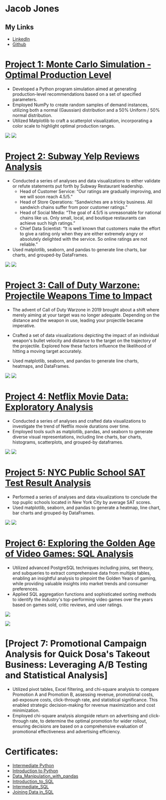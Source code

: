 # Jacob Jones

## My Links
* [LinkedIn](https://www.linkedin.com/in/jacob-jones-jj315/)
* [Github](https://github.com/JacobJones315)


# [Project 1: Monte Carlo Simulation - Optimal Production Level](https://github.com/JacobJones315/Monte-Carlo-Simulation_Optimal-Production-Level/tree/main)
* Developed a Python program simulation aimed at generating production-level recommendations based on a set of specified parameters.
* Employed NumPy to create random samples of demand instances, utilizing both a normal (Gaussian) distribution and a 50% Uniform / 50% normal distribution.
* Utilized Matplotlib to craft a scatterplot visualization, incorporating a color scale to highlight optimal production ranges.
  
![](/images/MCS_fig1.0.png)
![](/images/MCS_fig2.0.0.png)


# [Project 2: Subway Yelp Reviews Analysis](https://github.com/JacobJones315/Subway_Yelp_Review-Analysis)
* Conducted a series of analyses and data visualizations to either validate or refute statements put forth by Subway Restaurant leadership.
  * Head of Customer Service: “Our ratings are gradually improving, and we will soon reach 4.5/5.”
  * Head of Store Operations: “Sandwiches are a tricky business. All sandwich chains suffer from poor customer ratings.”
  * Head of Social Media: “The goal of 4.5/5 is unreasonable for national chains like us. Only small, local, and boutique restaurants can achieve such high ratings.”
  * Chief Data Scientist: “It is well known that customers make the effort to give a rating only when they are either extremely angry or absolutely delighted with the service. So online ratings are not reliable.”
* Used matplotlib, seaborn, and pandas to generate line charts, bar charts, and grouped-by DataFrames.
  
![](/images/Subway_fig2.png)
![](/images/Subway_fig11.png)

# [Project 3: Call of Duty Warzone: Projectile Weapons Time to Impact](https://github.com/JacobJones315/Call_of_Duty_Warzone)
* The advent of Call of Duty Warzone in 2019 brought about a shift where merely aiming at your target was no longer adequate. Depending on the distance and the weapon in use, leading your projectile became imperative.
* Crafted a set of data visualizations depicting the impact of an individual weapon's bullet velocity and distance to the target on the trajectory of the projectile. Explored how these factors influence the likelihood of hitting a moving target accurately.
 
* Used matplotlib, seaborn, and pandas to generate line charts, heatmaps, and DataFrames.
  
![](/images/COD_SuccessHMfig1.png)
![](/images/CODBTTfig2.png)

# [Project 4: Netflix Movie Data: Exploratory Analysis](https://github.com/JacobJones315/Netflix_Movie_Data_Analysis)
* Conducted a series of analyses and crafted data visualizations to investigate the trend of Netflix movie durations over time.
* Employed tools such as matplotlib, pandas, and seaborn to generate diverse visual representations, including line charts, bar charts, histograms, scatterplots, and grouped-by dataframes.
  
![](/images/Netflix_fig5.png)
![](/images/Netflix_fig2.png)

# [Project 5: NYC Public School SAT Test Result Analysis](https://github.com/JacobJones315/NYC_Public_School_SAT_Analysis)
* Performed a series of analyses and data visualizations to conclude the top puplic schools located in New York City by average SAT scores.
* Used matplotlib, seaborn, and pandas to generate a heatmap, line chart, bar charts and grouped-by DataFrames.

![](/images/NYC_BC1.png)
![](/images/NYC_BC2.png)

# [Project 6: Exploring the Golden Age of Video Games: SQL Analysis](https://github.com/JacobJones315/Golden_Age_of_Video_Games)
* Utilized advanced PostgreSQL techniques including joins, set theory, and subqueries to extract comprehensive data from multiple tables, enabling an insightful analysis to pinpoint the Golden Years of gaming, while providing valuable insights into market trends and consumer preferences.
* Applied SQL aggregation functions and sophisticated sorting methods to identify the industry's top-performing video games over the years based on games sold, critic reviews, and user ratings. 

![](/images/Years_both_players_and_critics_loved.png)

![](/images/Sales_in_the_Golden_Years_of_Gaming.png)

# [Project 7: Promotional Campaign Analysis for Quick Dosa's Takeout Business: Leveraging A/B Testing and Statistical Analysis]
* Utilized pivot tables, Excel filtering, and chi-square analysis to compare Promotion A and Promotion B, assessing revenue, promotional costs, ad-exposure costs, click-through rate, and statistical significance. This enabled strategic decision-making for revenue maximization and cost minimization.
* Employed chi-square analysis alongside return on advertising and click-through rate, to determine the optimal promotion for wider rollout, ensuring decisions are based on a comprehensive evaluation of promotional effectiveness and advertising efficiency.



# Certificates:
* [Intermediate Python](https://github.com/JacobJones315/JacobJones315/blob/main/Certificates/Intermediate_Python.pdf)
* [Introduction to Python](https://github.com/JacobJones315/JacobJones315/blob/main/Certificates/Introduction_to_Python.pdf)
* [Data_Manipulation_with_pandas](https://github.com/JacobJones315/JacobJones315/blob/main/Certificates/Data_Manipulation_with_pandas.pdf)
* [Introduction_to_SQL](https://github.com/JacobJones315/JacobJones315/blob/main/Certificates/Introduction_to_SQL.pdf)
* [Intermediate_SQL](https://github.com/JacobJones315/JacobJones315/blob/main/Certificates/Intermediate%20SQL.pdf)
* [Joining Data in_SQL](https://github.com/JacobJones315/JacobJones315/blob/main/Certificates/Joining%20Data%20in%20SQL.pdf)

